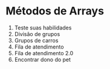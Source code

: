 
# Métodos de Arrays

1. Teste suas habilidades
2. Divisão de grupos
3. Grupos de carros
4. Fila de atendimento
5. Fila de atendimento 2.0
6. Encontrar dono do pet
